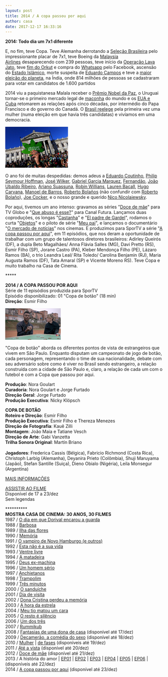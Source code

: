 ```yaml
---
layout: post
title: 2014 / A copa passou por aqui
author: casa
date: 2017-12-17 16:33:16
---
```

**2014: Todo dia um 7x1 diferente**

E, no fim, teve Copa. Teve Alemanha derrotando a [Seleção Brasileira](https://www.youtube.com/watch?v=NhnD7ww15xc) pelo impressionante placar de 7x1, teve Boeing da [Malaysia Airlines](https://pt.wikipedia.org/wiki/Voo_Malaysia_Airlines_370) desaparecendo com 239 pessoas, teve início da [Operação Lava Jato](http://altamiroborges.blogspot.com.br/2015/11/a-outra-historia-da-lava-jato.html), teve [fim do Orkut](https://readwrite.com/2014/06/30/the-rise-and-fall-of-orkut-googles-decade-long-social-media-experiment/) e compra do [Whatsapp](http://g1.globo.com/tecnologia/noticia/2014/02/facebook-compra-o-aplicativo-whatsapp-por-us-16-bilhoes.html) pelo Facebook, ascensão do [Estado Islâmico](https://www.cartacapital.com.br/mundo/em-2014-o-mundo-tem-um-califado-islamico-como-isso-foi-possivel-5045/), morte suspeita de [Eduardo Campos](https://altamiroborges.blogspot.com/2016/07/o-jatinho-de-eduardo-campos-e-quadrilha.html) e teve a [maior eleição do planeta](https://en.wikipedia.org/wiki/Indian_general_election,_2014), na Índia, onde 814 milhões de pessoas se cadastraram para votar em candidatos de 1.600 partidos

2014 viu a paquistanesa Malala receber o [Prêmio Nobel da Paz](https://en.wikipedia.org/wiki/2014_Nobel_Peace_Prize), o Uruguai tornar-se o primeiro mercado legal de [maconha](https://www.theguardian.com/society/2017/may/27/marijuana-legalisation-uruguay-seen-half-measure-users) do mundo e os [EUA e Cuba](https://www.youtube.com/watch?v=b9c7cKbZj2A) retomarem as relações após cinco décadas, por intermédio do Papa Francisco e do governo do Canadá. O [Brasil reelege](https://www.theguardian.com/world/2014/oct/26/brazil-re-elects-dilma-rousseff-president) pela primeira vez uma mulher (numa eleição em que havia três candidatas) e vivíamos em uma democracia.

![](/uploads/regula1.jpg)

O ano foi de muitas despedidas: demos adeus a [Eduardo Coutinho](http://www.assistebrasil.com.br/2017/03/9-documentarios-indispensaveis-de-eduardo-coutinho/), [Philip Seymour Hoffman](https://www.youtube.com/watch?v=8spDQQXxTYQ), [José Wilker](https://en.wikipedia.org/wiki/Jos%C3%A9_Wilker), [Gabriel Garcia Marquez](https://pt.wikipedia.org/wiki/Gabriel_Garc%C3%ADa_M%C3%A1rquez), [Fernandão](https://www.youtube.com/watch?v=EtX396ucVz8), [João Ubaldo Ribeiro](https://pt.wikipedia.org/wiki/Jo%C3%A3o_Ubaldo_Ribeiro), [Ariano Suassuna](https://www.youtube.com/watch?v=BCW4ZGyxWhI), [Robin Willians](https://www.youtube.com/watch?v=pmqmyYRi-lU), [Lauren Bacall](https://youtu.be/3wQF8fPH_uk), [Hugo Carvana](https://pt.wikipedia.org/wiki/Hugo_Carvana), [Manoel de Barros](http://www.revistabula.com/2680-os-10-melhores-poemas-de-manoel-de-barros/), [Roberto Bolaños](https://pt.wikipedia.org/wiki/Roberto_G%C3%B3mez_Bola%C3%B1os) (não confundir com [Roberto Bolaño](https://pt.wikipedia.org/wiki/Roberto_Bola%C3%B1o)), [Joe Cocker](https://www.youtube.com/watch?v=ZtFUX4Y2U84), e o nosso grande e querido [Nico Nicolaiewsky](https://www.youtube.com/watch?v=eYY63dJw3j4).

Por aqui, tivemos um ano intenso: gravamos as séries "[Doce de mãe](https://www.casacinepoa.com.br/filmes/doce-de-m%C3%A3e/)" para TV Globo e "[Que abuso é esse?](https://www.casacinepoa.com.br/filmes/que-direito/)" para Canal Futura. Lançamos duas coproduções, os longas "[Castanha](https://www.casacinepoa.com.br/filmes/castanha/)" e "[El padre de Gardel](https://www.casacinepoa.com.br/filmes/el-padre-de-gardel/)", rodamos o curta "[Objetos](https://www.casacinepoa.com.br/filmes/objetos/)" e o piloto de série "[Meu pai](https://www.casacinepoa.com.br/filmes/meu-pai/)", e lançamos o documentário "[O mercado de notícias](https://www.casacinepoa.com.br/filmes/o-mercado-de-not%C3%ADcias/)" nos cinemas. E produzimos para SporTV a série "[A copa passou por aqui](https://www.casacinepoa.com.br/filmes/a-copa-passou-por-aqui/)", em 11 episódios, que nos deram a oportunidade de trabalhar com um grupo de talentosos diretores brasileiros: Adirley Queirós (DF), a dupla Beto Magalhães/ Anna Flávia Salles (MG), Davi Pretto (RS), Esmir Filho (SP), Jorane Castro (PA), Kleber Mendonça Filho (PE), Lázaro Ramos (BA), o trio Leandra Leal/ Rita Toledo/ Carolina Benjamin (RJ), Maria Augusta Ramos (DF), Tata Amaral (SP) e Vicente Moreno RS). Teve Copa e muito trabalho na Casa de Cinema.

\*\*\*\**

**2014 / A COPA PASSOU POR AQUI**\
Série de 11 episódios produzida para SporTV\
Episódio disponibilizado: 01 "Copa de botão" (18 min)\
**Direção**: Esmir Filho

![](/uploads/cppa01-im.jpg)

"Copa de botão" aborda os diferentes pontos de vista de estrangeiros que vivem em São Paulo. Enquanto disputam um campeonato de jogo de botão, cada personagem, representando o time de sua nacionalidade, debate com seu adversário sobre como é viver no Brasil sendo estrangeiro, a relação construída com a cidade de São Paulo e, claro, a relação de cada um com o futebol e com a Copa que passou por aqui.

**Produção**: Nora Goulart\
**Curadoria**: Nora Goulart e Jorge Furtado\
**Direção Geral**: Jorge Furtado\
**Produção Executiva**: Nicky Klöpsch

**COPA DE BOTÃO**\
**Roteiro e Direção**: Esmir Filho\
**Produção Executiva**: Esmir Filho e Thereza Menezes\
**Direção de Fotografia**: Kauê Zilli\
**Montagem**: João Maia e Tatiane Vesch\
**Direção de Arte**: Gabi Vanzetta\
**Trilha Sonora Original**: Martín Briano\
\
**Jogadores**: Frederica Cassis (Bélgica), Fabricio Richmond (Costa Rica), Christoph Larbig (Alemanha), Deyanira Prieto (Colômbia), Shuji Maruyama (Japão), Stefan Santille (Suiça), Dieno Obialo (Nigéria), Leila Monsegur (Argentina)

[MAIS INFORMAÇÕES](https://www.casacinepoa.com.br/filmes/a-copa-passou-por-aqui/)

[A﻿SSISTIR AO FILME](https://vimeo.com/groups/496765/videos/243384475)\
Disponível de 17 a 23/dez\
Sem legendas

\*\*\*\*\*\*\*\*\*\*\
**MOSTRA CASA DE CINEMA: 30 ANOS, 30 FILMES**\
1987 / [O dia em que Dorival encarou a guarda](https://www.casacinepoa.com.br/blog/2017-11-20-1986-87-o-dia-em-que-dorival-encarou-a-guarda/)\
1988 / [Barbosa](https://www.casacinepoa.com.br/blog/2017-11-21-1988-barbosa/)[](http://www.casacinepoa.com.br/o-blog/casa-30-anos/1988-barbosa)\
1989 / [Ilha das flores](https://www.casacinepoa.com.br/blog/2017-11-22-1989-ilha-das-flores/)\
1990 / [Memória](https://www.casacinepoa.com.br/blog/2017-11-23-1990-mem%C3%B3ria/)\
1991 / [O vampiro de Novo Hamburgo (e outros)](https://www.casacinepoa.com.br/blog/2017-11-24-1991-o-vampiro-de-novo-hamburgo-e-outros/)\
1992 / [Esta não é a sua vida](https://www.casacinepoa.com.br/blog/2017-11-25-1992-esta-n%C3%A3o-%C3%A9-a-sua-vida/)\
1993 / [Ventre livre](https://www.casacinepoa.com.br/blog/2017-11-26-1993-ventre-livre/)\
1994 / [A matadeira](https://www.casacinepoa.com.br/blog/2017-11-27-1994-a-matadeira/)\
1995 / [Deus ex-machina](https://www.casacinepoa.com.br/blog/2017-11-28-1995-deus-ex-machina/)\
1996 / [Um homem sério](https://www.casacinepoa.com.br/blog/2017-11-29-1996-um-homem-s%C3%A9rio/)\
1997 / [Anchietanos](https://www.casacinepoa.com.br/blog/2017-11-30-1997-anchietanos/)\
1998 / [Trampolim](https://www.casacinepoa.com.br/blog/2017-12-01-1998-trampolim/)\
1999 / [Três minutos](https://www.casacinepoa.com.br/blog/2017-12-02-1999-tr%C3%AAs-minutos/)\
2000 / [O sanduíche](https://www.casacinepoa.com.br/blog/2017-12-03-2000-o-sandu%C3%ADche/)\
2001 / [Dia de visita](https://www.casacinepoa.com.br/blog/2017-12-04-2001-dia-de-visita/)\
2002 / [Dona Cristina perdeu a memória](https://www.casacinepoa.com.br/blog/2017-12-05-2002-dona-cristina-perdeu-a-mem%C3%B3ria/)\
2003 / [A hora da estrela](https://www.casacinepoa.com.br/blog/2017-12-06-2003-a-hora-da-estrela/)\
2004 / [Meu tio matou um cara](https://www.casacinepoa.com.br/blog/2017-12-07-2004-meu-tio-matou-um-cara/)\
2005 / [O resto é silêncio](https://www.casacinepoa.com.br/blog/2017-12-08-2005-o-resto-%C3%A9-sil%C3%AAncio/)\
2006 / [Um dos três](https://www.casacinepoa.com.br/blog/2017-12-09-2006-um-dos-tr%C3%AAs/)\
2007 / [Rummikub](https://www.casacinepoa.com.br/blog/2017-12-10-2007-rummikub/)\
2008 / [Fantasias de uma dona de casa](https://vimeo.com/240855811) (disponível até 17/dez)\
2009 / [Decamerão, a comédia do sexo](https://vimeo.com/242297960) (disponível até 18/dez)\
2010 / [Mulher](https://vimeo.com/243208959) | [de fases](https://vimeo.com/244361035) (disponíveis até 19/dez)\
2011 / [Até a vista](https://vimeo.com/243215363) (disponível até 20/dez)\
2012 / [Doce de mãe](https://vimeo.com/239012014) (disponível até 21/dez)\
2013 / A história do amor | [EP01](https://vimeo.com/243376189) | [EP02](https://vimeo.com/243219181) | [EP03](https://vimeo.com/243220467) | [EP04](https://vimeo.com/243221957) | [EP05](https://vimeo.com/243378182) | [EP06](https://vimeo.com/243224024) | (disponíveis até 22/dez)\
2014 / [A copa passou por aqui](https://vimeo.com/groups/496765/videos/243384475) (disponível até 23/dez)